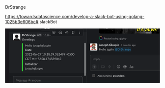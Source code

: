 DrStrange

https://towardsdatascience.com/develop-a-slack-bot-using-golang-1025b3e606bc# slackBot

![Alt text](slackBotSample.png?raw=true "Slack Example")
